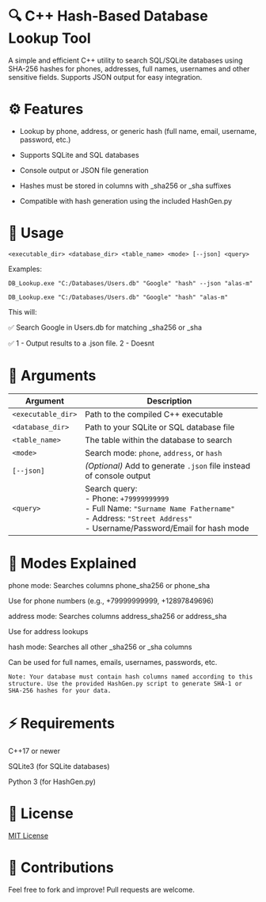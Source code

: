 # 🔍 C++ Hash-Based Database Lookup Tool

A simple and efficient C++ utility to search SQL/SQLite databases using SHA-256 hashes for phones, addresses, full names, usernames and other sensitive fields. Supports JSON output for easy integration.


# ⚙️ Features
- Lookup by phone, address, or generic hash (full name, email, username, password, etc.)

- Supports SQLite and SQL databases

- Console output or JSON file generation

- Hashes must be stored in columns with _sha256 or _sha suffixes

- Compatible with hash generation using the included HashGen.py


# 🚀 Usage
`<executable_dir> <database_dir> <table_name> <mode> [--json] <query>`


Examples:

  `DB_Lookup.exe "C:/Databases/Users.db" "Google" "hash" --json "alas-m"`
  
  `DB_Lookup.exe "C:/Databases/Users.db" "Google" "hash" "alas-m"`

This will:

  ✅ Search Google in Users.db for matching _sha256 or _sha
  
  ✅ 1 - Output results to a .json file. 2 - Doesnt


# 👀 Arguments
| Argument          | Description                                                                                                                                                          |
| ----------------- | -------------------------------------------------------------------------------------------------------------------------------------------------------------------- |
| `<executable_dir>`    | Path to the compiled C++ executable                                                                                                                                  |
| `<database_dir>` | Path to your SQLite or SQL database file                                                                                                                             |
| `<table_name>`    | The table within the database to search                                                                                                                              |
| `<mode>`          | Search mode: `phone`, `address`, or `hash`                                                                                                                           |
| `[--json]`        | *(Optional)* Add to generate `.json` file instead of console output                                                                                                  |
| `<query>`         | Search query:<br> - Phone: `+79999999999`<br> - Full Name: `"Surname Name Fathername"`<br> - Address: `"Street Address"`<br> - Username/Password/Email for hash mode |

# 🔑 Modes Explained
phone mode:
Searches columns phone_sha256 or phone_sha

Use for phone numbers (e.g., +79999999999, +12897849696)

address mode:
Searches columns address_sha256 or address_sha

Use for address lookups

hash mode:
Searches all other _sha256 or _sha columns

Can be used for full names, emails, usernames, passwords, etc.

`Note: Your database must contain hash columns named according to this structure. Use the provided HashGen.py script to generate SHA-1 or SHA-256 hashes for your data.`

# ⚡ Requirements
C++17 or newer

SQLite3 (for SQLite databases)

Python 3 (for HashGen.py)

# 📄 License
[MIT License]([url](https://github.com/alas-m/DatabaseLookup/tree/main?tab=MIT-1-ov-file))

# 🤝 Contributions
Feel free to fork and improve! Pull requests are welcome.
